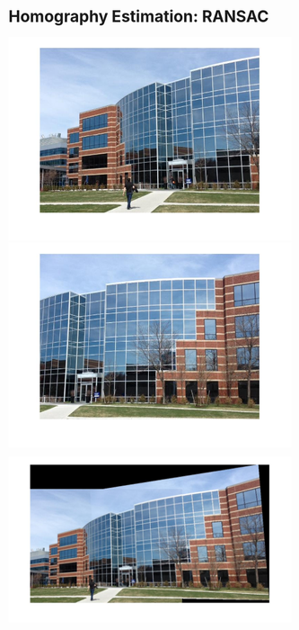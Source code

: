 # Homography Estimation: RANSAC
<p float="left">
    <img src="building1.jpg">
    <img src="building2.jpg">
</p>
<img src="building_ransac.jpg">

